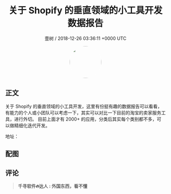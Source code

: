 <h1 align="center">关于 Shopify 的垂直领域的小工具开发数据报告</h1>
<p align="center">
    <a>壹树 / 2018-12-26 03:36:11 &#43;0000 UTC</a>
</p>

<div align="center">
    <img src="https://images.zsxq.com/Fsq9FGqr0sJ_wXToibsA8GVJ47u_?e=1590940799&amp;token=kIxbL07-8jAj8w1n4s9zv64FuZZNEATmlU_Vm6zD:T6psMRO0HZX3j0qAb-fNIw2j2wQ=" width="100" height="100" style="border:1px solid;border-radius:50%; color:#ffffff"/>
</div>

## 正文

<div>
  
关于 Shopify 的垂直领域的小工具开发，这里有份挺有趣的数据报告可以看看，有能力的个人或小团队可以考虑一下，其实可以对比一下目前的淘宝的卖家服务工具，进行外切。
目前上面才有 2000&#43; 的应用，分类后其实每个类别都不多，可以做精细化迭代开发。

地址：
</div>

## 配图
<div class="image" align="center">

</div>

## 评论

<div align="left">
<div>

<blockquote >
<span> <strong>千寻软件🔥达人 : 外国东西，看不懂 </strong></span>
</blockquote>

</div>
</div>